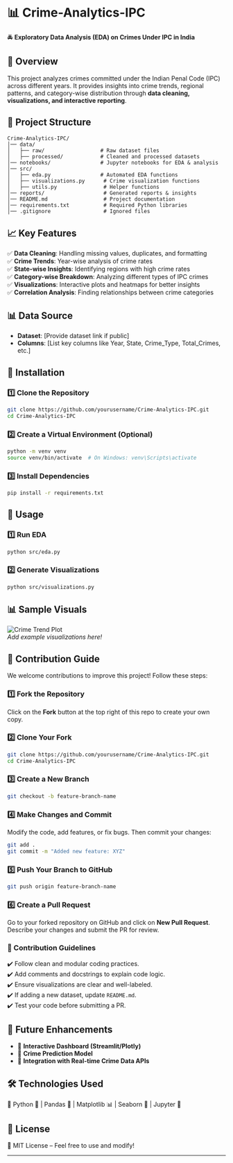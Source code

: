 # **📊 Crime-Analytics-IPC**  
🚔 **Exploratory Data Analysis (EDA) on Crimes Under IPC in India**  

## **📌 Overview**  
This project analyzes crimes committed under the Indian Penal Code (IPC) across different years. It provides insights into crime trends, regional patterns, and category-wise distribution through **data cleaning, visualizations, and interactive reporting**.  

## **📂 Project Structure**  
```
Crime-Analytics-IPC/
│── data/
│   ├── raw/                  # Raw dataset files
│   ├── processed/            # Cleaned and processed datasets
│── notebooks/                # Jupyter notebooks for EDA & analysis
│── src/
│   ├── eda.py                # Automated EDA functions
│   ├── visualizations.py      # Crime visualization functions
│   ├── utils.py               # Helper functions
│── reports/                   # Generated reports & insights
│── README.md                  # Project documentation
│── requirements.txt           # Required Python libraries
│── .gitignore                 # Ignored files
```

## **📈 Key Features**  
✅ **Data Cleaning**: Handling missing values, duplicates, and formatting  
✅ **Crime Trends**: Year-wise analysis of crime rates  
✅ **State-wise Insights**: Identifying regions with high crime rates  
✅ **Category-wise Breakdown**: Analyzing different types of IPC crimes  
✅ **Visualizations**: Interactive plots and heatmaps for better insights  
✅ **Correlation Analysis**: Finding relationships between crime categories  

## **📊 Data Source**  
- **Dataset**: [Provide dataset link if public]  
- **Columns**: [List key columns like Year, State, Crime_Type, Total_Crimes, etc.]  

## **🔧 Installation**  
### **1️⃣ Clone the Repository**  
```bash
git clone https://github.com/yourusername/Crime-Analytics-IPC.git
cd Crime-Analytics-IPC
```
### **2️⃣ Create a Virtual Environment (Optional)**
```bash
python -m venv venv
source venv/bin/activate  # On Windows: venv\Scripts\activate
```
### **3️⃣ Install Dependencies**
```bash
pip install -r requirements.txt
```

## **📌 Usage**  
### **1️⃣ Run EDA**  
```bash
python src/eda.py
```
### **2️⃣ Generate Visualizations**  
```bash
python src/visualizations.py
```

## **📊 Sample Visuals**  
![Crime Trend Plot](path/to/sample_plot.png)  
_Add example visualizations here!_  

## **🚀 Contribution Guide**  
We welcome contributions to improve this project! Follow these steps:  

### **1️⃣ Fork the Repository**  
Click on the **Fork** button at the top right of this repo to create your own copy.  

### **2️⃣ Clone Your Fork**  
```bash
git clone https://github.com/yourusername/Crime-Analytics-IPC.git
cd Crime-Analytics-IPC
```

### **3️⃣ Create a New Branch**  
```bash
git checkout -b feature-branch-name
```

### **4️⃣ Make Changes and Commit**  
Modify the code, add features, or fix bugs. Then commit your changes:  
```bash
git add .
git commit -m "Added new feature: XYZ"
```

### **5️⃣ Push Your Branch to GitHub**  
```bash
git push origin feature-branch-name
```

### **6️⃣ Create a Pull Request**  
Go to your forked repository on GitHub and click on **New Pull Request**.  
Describe your changes and submit the PR for review.  

### **🎯 Contribution Guidelines**  
✔️ Follow clean and modular coding practices.  
✔️ Add comments and docstrings to explain code logic.  
✔️ Ensure visualizations are clear and well-labeled.  
✔️ If adding a new dataset, update `README.md`.  
✔️ Test your code before submitting a PR.  

## **📌 Future Enhancements**  
- 📌 **Interactive Dashboard (Streamlit/Plotly)**  
- 📌 **Crime Prediction Model**  
- 📌 **Integration with Real-time Crime Data APIs**  

## **🛠 Technologies Used**  
🔹 Python 🐍 | Pandas 🐼 | Matplotlib 📊 | Seaborn 🎨 | Jupyter 📓  

## **📜 License**  
📜 MIT License – Feel free to use and modify!  

---
